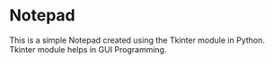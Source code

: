 # Notepad
This is a simple Notepad created using the Tkinter module in Python. Tkinter module helps in GUI Programming. 
